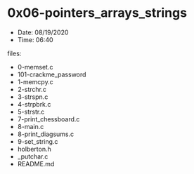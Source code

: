 # 0x06-pointers_arrays_strings

* Date: 08/19/2020
* Time: 06:40

files:

* 0-memset.c
* 101-crackme_password
* 1-memcpy.c
* 2-strchr.c
* 3-strspn.c
* 4-strpbrk.c
* 5-strstr.c
* 7-print_chessboard.c
* 8-main.c
* 8-print_diagsums.c
* 9-set_string.c
* holberton.h
* _putchar.c
* README.md
